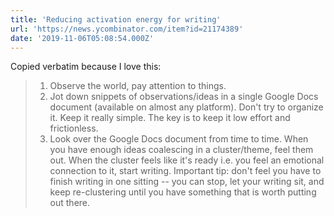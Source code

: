 ```yaml
---
title: 'Reducing activation energy for writing'
url: 'https://news.ycombinator.com/item?id=21174389'
date: '2019-11-06T05:08:54.000Z'
---
```

Copied verbatim because I love this:

> 1) Observe the world, pay attention to things.
> 2) Jot down snippets of observations/ideas in a single Google Docs document (available on almost any platform). Don't try to organize it. Keep it really simple. The key is to keep it low effort and frictionless.
> 3) Look over the Google Docs document from time to time. When you have enough ideas coalescing in a cluster/theme, feel them out. When the cluster feels like it's ready i.e. you feel an emotional connection to it, start writing. Important tip: don't feel you have to finish writing in one sitting -- you can stop, let your writing sit, and keep re-clustering until you have something that is worth putting out there.
